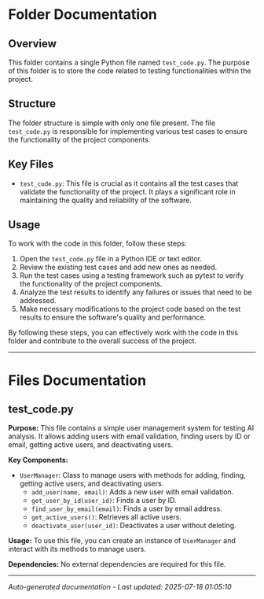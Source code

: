 # Folder Documentation

## Overview
This folder contains a single Python file named `test_code.py`. The purpose of this folder is to store the code related to testing functionalities within the project.

## Structure
The folder structure is simple with only one file present. The file `test_code.py` is responsible for implementing various test cases to ensure the functionality of the project components.

## Key Files
- `test_code.py`: This file is crucial as it contains all the test cases that validate the functionality of the project. It plays a significant role in maintaining the quality and reliability of the software.

## Usage
To work with the code in this folder, follow these steps:
1. Open the `test_code.py` file in a Python IDE or text editor.
2. Review the existing test cases and add new ones as needed.
3. Run the test cases using a testing framework such as pytest to verify the functionality of the project components.
4. Analyze the test results to identify any failures or issues that need to be addressed.
5. Make necessary modifications to the project code based on the test results to ensure the software's quality and performance.

By following these steps, you can effectively work with the code in this folder and contribute to the overall success of the project.

---

# Files Documentation

## test_code.py

**Purpose:** This file contains a simple user management system for testing AI analysis. It allows adding users with email validation, finding users by ID or email, getting active users, and deactivating users.

**Key Components:**
- `UserManager`: Class to manage users with methods for adding, finding, getting active users, and deactivating users.
  - `add_user(name, email)`: Adds a new user with email validation.
  - `get_user_by_id(user_id)`: Finds a user by ID.
  - `find_user_by_email(email)`: Finds a user by email address.
  - `get_active_users()`: Retrieves all active users.
  - `deactivate_user(user_id)`: Deactivates a user without deleting.

**Usage:** To use this file, you can create an instance of `UserManager` and interact with its methods to manage users.

**Dependencies:** No external dependencies are required for this file.

---
*Auto-generated documentation - Last updated: 2025-07-18 01:05:10*
